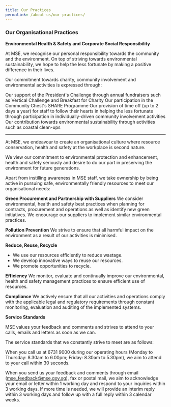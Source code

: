 ```yaml
---
title: Our Practices
permalink: /about-us/our-practices/
---
```


### **Our Organisational Practices**

**Environmental Health & Safety and Corporate Social Responsibility**

At MSE, we recognise our personal responsibility towards the community and the environment. On top of striving towards environmental sustainability, we hope to help the less fortunate by making a positive difference in their lives.

Our commitment towards charity, community involvement and environmental activities is expressed through:

Our support of the President's Challenge through annual fundraisers such as Vertical Challenge and Breakfast for Charity
Our participation in the Community Chest's SHARE Programme
Our provision of time off (up to 2 days a year) for staff to follow their hearts in helping the less fortunate through participation in individually-driven community involvement activities
Our contribution towards environmental sustainability through activities such as coastal clean-ups


-------

At MSE, we endeavour to create an organisational culture where resource conservation, health and safety at the workplace is second nature.

We view our commitment to environmental protection and enhancement, health and safety seriously and desire to do our part in preserving the environment for future generations.

Apart from instilling awareness in MSE staff, we take ownership by being active in pursuing safe, environmentally friendly resources to meet our organisational needs:

**Green Procurement and Partnership with Suppliers**
We consider environmental, health and safety best practices when planning for contracts, procurement and operations as well as identify new green initiatives. We encourage our suppliers to implement similar environmental practices.

**Pollution Prevention**
We strive to ensure that all harmful impact on the environment as a result of our activities is minimised.

**Reduce, Reuse, Recycle**
-   We use our resources efficiently to reduce wastage.
-   We develop innovative ways to reuse our resources.
-   We promote opportunities to recycle.

**Efficiency**
We monitor, evaluate and continually improve our environmental, health and safety management practices to ensure efficient use of resources.

**Compliance**
We actively ensure that all our activities and operations comply with the applicable legal and regulatory requirements through constant monitoring, evaluation and auditing of the implemented systems.


**Service Standards**

MSE values your feedback and comments and strives to attend to your calls, emails and letters as soon as we can.

The service standards that we constantly strive to meet are as follows:

When you call us at 6731 9000 during our operating hours (Monday to Thursday: 8.30am to 6.00pm; Friday: 8.30am to 5.30pm), we aim to attend to your call within 30 seconds.

When you send us your feedback and comments through email (mse_feedback@mse.gov.sg), fax or postal mail, we aim to acknowledge your email or letter within 1 working day and respond to your inquiries within 3 working days. If more time is needed, we will provide an interim reply within 3 working days and follow up with a full reply within 3 calendar weeks.
